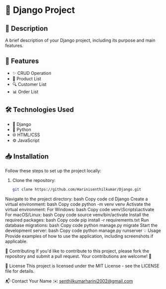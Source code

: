 # 🎉 Django Project 


## 📖 Description

A brief description of your Django project, including its purpose and main features.

## 🚀 Features

- ✨ CRUD Operation
- 🎨 Product List
- 🔍 Customer List
- 📊 Order List

## 🛠️ Technologies Used

- 🐍 Django
- 🐍 Python
- 🌐 HTML/CSS
- ⚙️ JavaScript

## 📥 Installation

Follow these steps to set up the project locally:

1. Clone the repository:
   ```bash
   git clone https://github.com/Harinisenthilkumar/Django.git
Navigate to the project directory:
bash
Copy code
cd Django
Create a virtual environment:
bash
Copy code
python -m venv venv
Activate the virtual environment:
For Windows:
bash
Copy code
venv\Scripts\activate
For macOS/Linux:
bash
Copy code
source venv/bin/activate
Install the required packages:
bash
Copy code
pip install -r requirements.txt
Run database migrations:
bash
Copy code
python manage.py migrate
Start the development server:
bash
Copy code
python manage.py runserver
💡 Usage
Provide examples of how to use the application, including screenshots if applicable.

🤝 Contributing
If you'd like to contribute to this project, please fork the repository and submit a pull request. Your contributions are welcome! 🙌

📜 License
This project is licensed under the MIT License - see the LICENSE file for details.

📬 Contact
Your Name
✉️ senthilkumarharini2002@gmail.com
